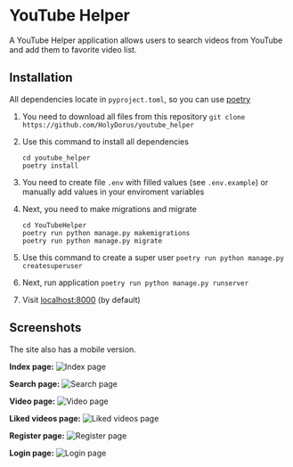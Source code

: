 # YouTube Helper
A YouTube Helper application allows users to search videos from YouTube and add them to favorite video list.
## Installation
All dependencies locate in `pyproject.toml`, so you can use [poetry](https://github.com/python-poetry/poetry)
1. You need to download all files from this repository
`git clone https://github.com/HolyDorus/youtube_helper`

2. Use this command to install all dependencies
    ```
    cd youtube_helper
    poetry install
    ```

3. You need to create file `.env`  with filled values (see `.env.example`) or manually add values in your enviroment variables

4. Next, you need to make migrations and migrate
    ```
    cd YouTubeHelper
    poetry run python manage.py makemigrations
    poetry run python manage.py migrate
    ```

5. Use this command to create a super user
`poetry run python manage.py createsuperuser`

6. Next, run application
`poetry run python manage.py runserver`

7. Visit [localhost:8000](http://localhost:8000) (by default)

## Screenshots
The site also has a mobile version.

**Index page:**
![Index page](https://github.com/HolyDorus/youtube_helper/raw/master/screenshots/index_page.png "Index page")

**Search page:**
![Search page](https://github.com/HolyDorus/youtube_helper/raw/master/screenshots/search_page.png "Search page")

**Video page:**
![Video page](https://github.com/HolyDorus/youtube_helper/raw/master/screenshots/video_page.png "Video page")

**Liked videos page:**
![Liked videos page](https://github.com/HolyDorus/youtube_helper/raw/master/screenshots/liked_videos_page.png "Liked videos page")

**Register page:**
![Register page](https://github.com/HolyDorus/youtube_helper/raw/master/screenshots/register_page.png "Register page")

**Login page:**
![Login page](https://github.com/HolyDorus/youtube_helper/raw/master/screenshots/login_page.png "Login page")

